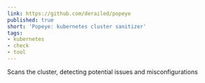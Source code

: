 ```yaml
---
link: https://github.com/derailed/popeye
published: true
short: 'Popeye: kubernetes cluster sanitizer'
tags:
- kubernetes
- check
- tool
---
```


Scans the cluster, detecting potential issues and misconfigurations
